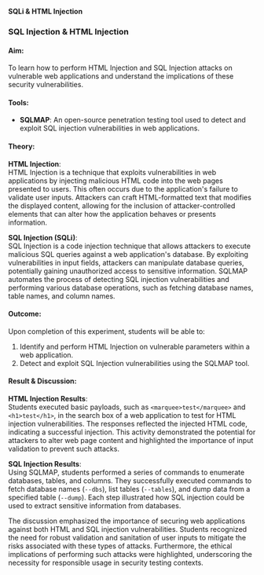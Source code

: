 **SQLi & HTML Injection** 

### SQL Injection & HTML Injection

#### Aim:
To learn how to perform HTML Injection and SQL Injection attacks on vulnerable web applications and understand the implications of these security vulnerabilities.

#### Tools:
- **SQLMAP**: An open-source penetration testing tool used to detect and exploit SQL injection vulnerabilities in web applications.

#### Theory:
**HTML Injection**:  
HTML Injection is a technique that exploits vulnerabilities in web applications by injecting malicious HTML code into the web pages presented to users. This often occurs due to the application's failure to validate user inputs. Attackers can craft HTML-formatted text that modifies the displayed content, allowing for the inclusion of attacker-controlled elements that can alter how the application behaves or presents information.

**SQL Injection (SQLi)**:  
SQL Injection is a code injection technique that allows attackers to execute malicious SQL queries against a web application's database. By exploiting vulnerabilities in input fields, attackers can manipulate database queries, potentially gaining unauthorized access to sensitive information. SQLMAP automates the process of detecting SQL injection vulnerabilities and performing various database operations, such as fetching database names, table names, and column names.

#### Outcome:
Upon completion of this experiment, students will be able to:
1. Identify and perform HTML Injection on vulnerable parameters within a web application.
2. Detect and exploit SQL Injection vulnerabilities using the SQLMAP tool.

#### Result & Discussion:
**HTML Injection Results**:  
Students executed basic payloads, such as `<marquee>test</marquee>` and `<h1>test</h1>`, in the search box of a web application to test for HTML injection vulnerabilities. The responses reflected the injected HTML code, indicating a successful injection. This activity demonstrated the potential for attackers to alter web page content and highlighted the importance of input validation to prevent such attacks.

**SQL Injection Results**:  
Using SQLMAP, students performed a series of commands to enumerate databases, tables, and columns. They successfully executed commands to fetch database names (`--dbs`), list tables (`--tables`), and dump data from a specified table (`--dump`). Each step illustrated how SQL injection could be used to extract sensitive information from databases. 

The discussion emphasized the importance of securing web applications against both HTML and SQL injection vulnerabilities. Students recognized the need for robust validation and sanitation of user inputs to mitigate the risks associated with these types of attacks. Furthermore, the ethical implications of performing such attacks were highlighted, underscoring the necessity for responsible usage in security testing contexts.

